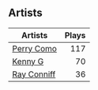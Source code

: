 ## Artists
Artists | Plays 
----- | -----: 
[Perry Como](/artists/perry-como-197) | 117
[Kenny G](/artists/kenny-g-7789) | 70
[Ray Conniff](/artists/ray-conniff-104848) | 36

